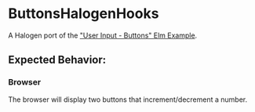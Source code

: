 # ButtonsHalogenHooks

A Halogen port of the ["User Input - Buttons" Elm Example](https://elm-lang.org/examples/buttons).

## Expected Behavior:

### Browser

The browser will display two buttons that increment/decrement a number.
